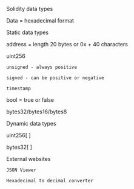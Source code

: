 Solidity data types

Data = hexadecimal format

Static data types

address = length 20 bytes or 0x + 40 characters

uint256

	unsigned - always positive
 
	signed - can be positive or negative
 
	timestamp

bool = true or false

bytes32/bytes16/bytes8

Dynamic data types

uint256[ ]

bytes32[ ]


External websites

	JSON Viewer
 
	Hexadecimal to decimal converter

